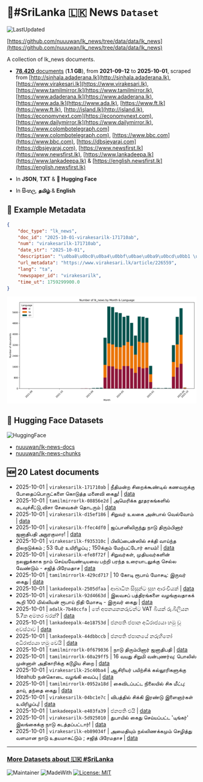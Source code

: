 # 📄#SriLanka 🇱🇰 News `Dataset`

![LastUpdated](https://img.shields.io/badge/last_updated-2025--10--01_12:07:01-green)

[https://github.com/nuuuwan/lk_news/tree/data/data/lk_news](https://github.com/nuuuwan/lk_news/tree/data/data/lk_news)

A collection of lk_news documents.

- [**78,420** documents](https://github.com/nuuuwan/lk_news/tree/data/data/lk_news) (**1.1 GB**), from **2021-09-12** to **2025-10-01**, scraped from [http://sinhala.adaderana.lk](http://sinhala.adaderana.lk), [https://www.virakesari.lk](https://www.virakesari.lk), [https://www.tamilmirror.lk](https://www.tamilmirror.lk), [https://www.adaderana.lk](https://www.adaderana.lk), [https://www.ada.lk](https://www.ada.lk), [https://www.ft.lk](https://www.ft.lk), [http://island.lk](http://island.lk), [https://economynext.com](https://economynext.com), [https://www.dailymirror.lk](https://www.dailymirror.lk), [https://www.colombotelegraph.com](https://www.colombotelegraph.com), [https://www.bbc.com](https://www.bbc.com), [https://dbsjeyaraj.com](https://dbsjeyaraj.com), [https://www.newsfirst.lk](https://www.newsfirst.lk), [https://www.lankadeepa.lk](https://www.lankadeepa.lk) & [https://english.newsfirst.lk](https://english.newsfirst.lk)

- In **JSON**, **TXT** & **🤗 Hugging Face**

- In **සිංහල**, **தமிழ்** & **English**

## 📝 Example Metadata

```json
{
    "doc_type": "lk_news",
    "doc_id": "2025-10-01-virakesarilk-171710ab",
    "num": "virakesarilk-171710ab",
    "date_str": "2025-10-01",
    "description": "\u0ba8\u0bc0\u0ba4\u0bbf\u0bae\u0ba9\u0bcd\u0bb1 \u0b9a\u0bbf\u0bb1\u0bc8\u0b95\u0bcd\u0b95\u0bc2\u0ba3\u0bcd\u0b9f\u0bbf\u0bb2\u0bcd \u0b95\u0ba3\u0bb5\u0bb0\u0bc1\u0b95\u0bcd\u0b95\u0bc1 \u0baa\u0bcb\u0ba4\u0bc8\u0baa\u0bcd\u0baa\u0bca\u0bb0\u0bc1\u0b9f\u0bcd\u0b95\u0bb3\u0bc8 \u0b95\u0bca\u0b9f\u0bc1\u0ba4\u0bcd\u0ba4 \u0bae\u0ba9\u0bc8\u0bb5\u0bbf \u0b95\u0bc8\u0ba4\u0bc1!",
    "url_metadata": "https://www.virakesari.lk/article/226559",
    "lang": "ta",
    "newspaper_id": "virakesarilk",
    "time_ut": 1759299900.0
}
```

![Chart](https://raw.githubusercontent.com/nuuuwan/lk_news/refs/heads/data/data/lk_news/docs_by_month_and_lang.png)

## 🤗 Hugging Face Datasets

![HuggingFace](https://img.shields.io/badge/-HuggingFace-FDEE21?style=for-the-badge&logo=HuggingFace)

- [nuuuwan/lk-news-docs](https://huggingface.co/datasets/nuuuwan/lk-news-docs)
- [nuuuwan/lk-news-chunks](https://huggingface.co/datasets/nuuuwan/lk-news-chunks)

## 🆕 20 Latest documents

- 2025-10-01 | `virakesarilk-171710ab` | நீதிமன்ற சிறைக்கூண்டில் கணவருக்கு போதைப்பொருட்களை கொடுத்த மனைவி கைது! | [data](https://github.com/nuuuwan/lk_news/tree/data/data/lk_news/2020s/2025/2025-10-01-virakesarilk-171710ab)
- 2025-10-01 | `tamilmirrorlk-08856e2d` | அமெரிக்க தூதரகங்களில் கடவுச்சீட்டு,விசா சேவைகள் தொடரும் | [data](https://github.com/nuuuwan/lk_news/tree/data/data/lk_news/2020s/2025/2025-10-01-tamilmirrorlk-08856e2d)
- 2025-10-01 | `virakesarilk-d15ef186` | சிறுவர் உலகை அன்பால் வெல்வோம் | [data](https://github.com/nuuuwan/lk_news/tree/data/data/lk_news/2020s/2025/2025-10-01-virakesarilk-d15ef186)
- 2025-10-01 | `virakesarilk-ffec4df0` | ஜப்பானிலிருந்து நாடு திரும்பினார் ஜனாதிபதி அநுரகுமார! | [data](https://github.com/nuuuwan/lk_news/tree/data/data/lk_news/2020s/2025/2025-10-01-virakesarilk-ffec4df0)
- 2025-10-01 | `virakesarilk-f935310c` | பிலிப்பைன்ஸில் சக்தி வாய்ந்த நிலநடுக்கம் ; 53 பேர் உயிரிழப்பு ; 150க்கும் மேற்பட்டோர் காயம்! | [data](https://github.com/nuuuwan/lk_news/tree/data/data/lk_news/2020s/2025/2025-10-01-virakesarilk-f935310c)
- 2025-10-01 | `virakesarilk-efe8f72f` | சிறுவர்கள், முதியவர்களின் நலனுக்காக நாம் செய்யவேண்டியவை பற்றி பரந்த உரையாடலுக்கு செல்ல வேண்டும் - சஜித் பிரேமதாச | [data](https://github.com/nuuuwan/lk_news/tree/data/data/lk_news/2020s/2025/2025-10-01-virakesarilk-efe8f72f)
- 2025-10-01 | `tamilmirrorlk-429cd717` | 10  கோடி ரூபாய் மோசடி:  இருவர் கைது | [data](https://github.com/nuuuwan/lk_news/tree/data/data/lk_news/2020s/2025/2025-10-01-tamilmirrorlk-429cd717)
- 2025-10-01 | `lankadeepalk-2505dfaa` | ආබාධිත සිසුන්ට සුභ ආරංචියක් | [data](https://github.com/nuuuwan/lk_news/tree/data/data/lk_news/2020s/2025/2025-10-01-lankadeepalk-2505dfaa)
- 2025-10-01 | `virakesarilk-92d4663d` | இலவசப் பத்திரங்களை வழங்குவதாகக் கூறி 100 மில்லியன் ரூபாய் நிதி மோசடி - இருவர் கைது | [data](https://github.com/nuuuwan/lk_news/tree/data/data/lk_news/2020s/2025/2025-10-01-virakesarilk-92d4663d)
- 2025-10-01 | `adalk-7b48ccfa` | තේ අපනයනකරුවන්ට VAT බියක් රු.බිලියන 5.7ක අමතර බරක්? | [data](https://github.com/nuuuwan/lk_news/tree/data/data/lk_news/2020s/2025/2025-10-01-adalk-7b48ccfa)
- 2025-10-01 | `lankadeepalk-4e18753d` | ජනපති ජපාන අධිරාජ්‍යයා හමු වූ අවස්ථාව | [data](https://github.com/nuuuwan/lk_news/tree/data/data/lk_news/2020s/2025/2025-10-01-lankadeepalk-4e18753d)
- 2025-10-01 | `lankadeepalk-44dbbccb` | ජනපති ජපානයේ නරුහිතෝ අධිරාජ්‍යයා හමු වෙයි | [data](https://github.com/nuuuwan/lk_news/tree/data/data/lk_news/2020s/2025/2025-10-01-lankadeepalk-44dbbccb)
- 2025-10-01 | `tamilmirrorlk-0f679036` | நாடு திரும்பினார் ஜனாதிபதி | [data](https://github.com/nuuuwan/lk_news/tree/data/data/lk_news/2020s/2025/2025-10-01-tamilmirrorlk-0f679036)
- 2025-10-01 | `tamilmirrorlk-60a29ff5` | 16 வயது சிறுமி வன்புணர்வு: பொலிஸ் முன்னாள் அதிகாரிக்கு கடூழிய சிறை | [data](https://github.com/nuuuwan/lk_news/tree/data/data/lk_news/2020s/2025/2025-10-01-tamilmirrorlk-60a29ff5)
- 2025-10-01 | `virakesarilk-25c40ba4` | ஆசிரியர் பயிற்சிக் கல்லூரிகளுக்கு Ideahub நன்கொடை வழங்கி வைப்பு | [data](https://github.com/nuuuwan/lk_news/tree/data/data/lk_news/2020s/2025/2025-10-01-virakesarilk-25c40ba4)
- 2025-10-01 | `tamilmirrorlk-0952a18d` | கைவிடப்பட்ட  நிலையில்  சிசு  மீட்பு:   தாய், தந்தை கைது | [data](https://github.com/nuuuwan/lk_news/tree/data/data/lk_news/2020s/2025/2025-10-01-tamilmirrorlk-0952a18d)
- 2025-10-01 | `virakesarilk-04bc1e7c` | விபத்தில் சிக்கி இரண்டு இளைஞர்கள் உயிரிழப்பு! | [data](https://github.com/nuuuwan/lk_news/tree/data/data/lk_news/2020s/2025/2025-10-01-virakesarilk-04bc1e7c)
- 2025-10-01 | `lankadeepalk-e403fa39` | ජනපති එයි | [data](https://github.com/nuuuwan/lk_news/tree/data/data/lk_news/2020s/2025/2025-10-01-lankadeepalk-e403fa39)
- 2025-10-01 | `virakesarilk-5d925010` | துபாயில் கைது செய்யப்பட்ட 'டிங்கர்'  இலங்கைக்கு நாடு கடத்தப்பட்டார்! | [data](https://github.com/nuuuwan/lk_news/tree/data/data/lk_news/2020s/2025/2025-10-01-virakesarilk-5d925010)
- 2025-10-01 | `virakesarilk-eb89034f` | அமைதியும் நல்லிணக்கமும் செழித்து வளமான நாடு உதயமாகட்டும் ; சஜித் பிரேமதாச | [data](https://github.com/nuuuwan/lk_news/tree/data/data/lk_news/2020s/2025/2025-10-01-virakesarilk-eb89034f)

---

### [More Datasets about 🇱🇰 #SriLanka](https://github.com/nuuuwan/lk_datasets)

![Maintainer](https://img.shields.io/badge/maintainer-nuuuwan-red)
![MadeWith](https://img.shields.io/badge/made_with-python-blue)
[![License: MIT](https://img.shields.io/badge/License-MIT-yellow.svg)](https://opensource.org/licenses/MIT)
